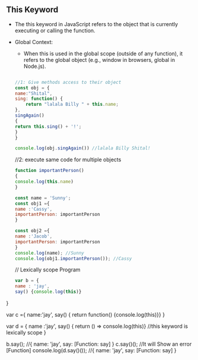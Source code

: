 ## This Keyword

- The this keyword in JavaScript refers to the object that is currently executing or calling the function.
- Global Context:
    - When this is used in the global scope (outside of any function), it refers to the global object (e.g., window in browsers, global in Node.js).

    ```js

    //1: Give methods access to their object
    const obj = {
    name:"Shital",
    sing: function() {
        return "lalala Billy " + this.name;
    },
    singAgain()
    {
    return this.sing() + '!'; 
    }
    }

    console.log(obj.singAgain()) //lalala Billy Shital!
    ```
    //2: execute same code for multiple objects
    ```js
    function importantPerson()
    {
    console.log(this.name)
    }

    const name = 'Sunny';
    const obj1 ={
    name :'Cassy',
    importantPerson: importantPerson
    }

    const obj2 ={
    name :'Jacob',
    importantPerson: importantPerson
    }
    console.log(name); //Sunny
    console.log(obj1.importantPerson()); //Cassy

    ```


    // Lexically scope Program
    ```js
    var b = {
  name : 'jay',
  say() {console.log(this)}
}

var c ={
  name:'jay',
  say() { return function() {console.log(this)}}
}

var d = {
  name :'jay',
  say() { return () => console.log(this)} //this keyword is lexically scope
}

b.say(); //{ name: 'jay', say: [Function: say] }
c.say()(); //It will Show an error [Function]
console.log(d.say()()); //{ name: 'jay', say: [Function: say] }
```
